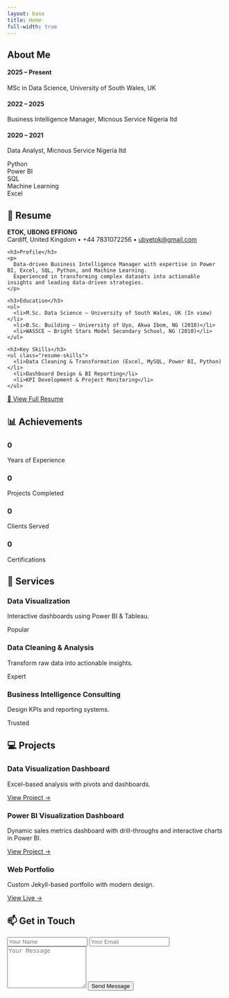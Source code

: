 ```yaml
---
layout: base
title: Home
full-width: true
---
```


<!-- ABOUT SECTION -->
<section id="about" class="section-container">
  <h2>About Me</h2>
  <p id="about-typed"></p>

  <div class="timeline">
    <div class="timeline-item">
      <h4>2025 – Present</h4>
      <p>MSc in Data Science, University of South Wales, UK</p>
    </div>
    <div class="timeline-item">
      <h4>2022 – 2025</h4>
      <p>Business Intelligence Manager, Micnous Service Nigeria ltd</p>
    </div>
    <div class="timeline-item">
      <h4>2020 – 2021</h4>
      <p>Data Analyst, Micnous Service Nigeria ltd</p>
    </div>
  </div>

  <!-- Skills -->
  <div class="skills">
    <div class="skill">
      <span class="skill-name">Python</span>
      <div class="skill-bar"><div class="skill-fill" data-percent="95%"></div></div>
    </div>
    <div class="skill">
      <span class="skill-name">Power BI</span>
      <div class="skill-bar"><div class="skill-fill" data-percent="90%"></div></div>
    </div>
    <div class="skill">
      <span class="skill-name">SQL</span>
      <div class="skill-bar"><div class="skill-fill" data-percent="85%"></div></div>
    </div>
    <div class="skill">
      <span class="skill-name">Machine Learning</span>
      <div class="skill-bar"><div class="skill-fill" data-percent="80%"></div></div>
    </div>
    <div class="skill">
      <span class="skill-name">Excel</span>
      <div class="skill-bar"><div class="skill-fill" data-percent="95%"></div></div>
    </div>
  </div>
</section>

<script>
new Typed("#about-typed", {
  strings: [
    "I turn data into actionable insights.",
    "Passionate about AI & ML.",
    "Business Intelligence Specialist."
  ],
  typeSpeed: 60,
  backSpeed: 30,
  loop: true
});
</script>

<!-- RESUME SECTION -->
<section id="resume-preview" class="section-container">
  <h2>📄 Resume</h2>
  <div class="resume-card">
    <p><strong>ETOK, UBONG EFFIONG</strong><br>
    Cardiff, United Kingdom • +44 7831072256 • <a href="mailto:ubyetok@gmail.com">ubyetok@gmail.com</a></p>

    <h3>Profile</h3>
    <p>
      Data-driven Business Intelligence Manager with expertise in Power BI, Excel, SQL, Python, and Machine Learning.
      Experienced in transforming complex datasets into actionable insights and leading data-driven strategies.
    </p>

    <h3>Education</h3>
    <ul>
      <li>M.Sc. Data Science – University of South Wales, UK (In view)</li>
      <li>B.Sc. Building – University of Uyo, Akwa Ibom, NG (2018)</li>
      <li>WASSCE – Bright Stars Model Secondary School, NG (2010)</li>
    </ul>

    <h3>Key Skills</h3>
    <ul class="resume-skills">
      <li>Data Cleaning & Transformation (Excel, MySQL, Power BI, Python)</li>
      <li>Dashboard Design & BI Reporting</li>
      <li>KPI Development & Project Monitoring</li>
    </ul>
  </div>
  <div class="resume-button">
    <a href="/assets/MYCV.pdf" target="_blank" class="btn">📑 View Full Resume</a>
  </div>
</section>

<!-- ACHIEVEMENTS -->
<section id="stats" class="section-container">
  <h2>📊 Achievements</h2>
  <div class="stats-grid">
    <div class="stat-card">
      <h3 class="counter" data-target="4">0</h3>
      <p>Years of Experience</p>
    </div>
    <div class="stat-card">
      <h3 class="counter" data-target="25">0</h3>
      <p>Projects Completed</p>
    </div>
    <div class="stat-card">
      <h3 class="counter" data-target="15">0</h3>
      <p>Clients Served</p>
    </div>
    <div class="stat-card">
      <h3 class="counter" data-target="5">0</h3>
      <p>Certifications</p>
    </div>
  </div>
</section>

<!-- SERVICES SECTION -->
<section id="services" class="section-container">
  <h2>💼 Services</h2>
  <div class="projects-grid">
    <div class="project-card">
      <h3>Data Visualization</h3>
      <p>Interactive dashboards using Power BI & Tableau.</p>
      <span class="badge">Popular</span>
    </div>
    <div class="project-card">
      <h3>Data Cleaning & Analysis</h3>
      <p>Transform raw data into actionable insights.</p>
      <span class="badge">Expert</span>
    </div>
    <div class="project-card">
      <h3>Business Intelligence Consulting</h3>
      <p>Design KPIs and reporting systems.</p>
      <span class="badge">Trusted</span>
    </div>
  </div>
</section>

<!-- PROJECTS SECTION -->
<section id="projects" class="section-container">
  <h2>💻 Projects</h2>
  <div class="projects-grid">
    <div class="project-card">
      <h3>Data Visualization Dashboard</h3>
      <p>Excel-based analysis with pivots and dashboards.</p>
      <a href="https://github.com/xzibitetok/Xzibit-Sales-Analysis" target="_blank">View Project →</a>
    </div>
    <div class="project-card">
      <h3>Power BI Visualization Dashboard</h3>
      <p>Dynamic sales metrics dashboard with drill-throughs and interactive charts in Power BI.</p>
      <a href="https://github.com/xzibitetok/Frank-s-Sales-Analysis" target="_blank">View Project →</a>
    </div>
    <div class="project-card">
      <h3>Web Portfolio</h3>
      <p>Custom Jekyll-based portfolio with modern design.</p>
      <a href="https://xzibitetok.github.io" target="_blank">View Live →</a>
    </div>
  </div>
</section>

<!-- CONTACT SECTION -->
<section id="contact" class="section-container">
  <h2>📫 Get in Touch</h2>
  <form action="https://formspree.io/f/xwpnkevb" method="POST">
    <input type="text" name="name" placeholder="Your Name" required>
    <input type="email" name="_replyto" placeholder="Your Email" required>
    <textarea name="message" rows="6" placeholder="Your Message" required></textarea>
    <button type="submit">Send Message</button>
  </form>
</section>
